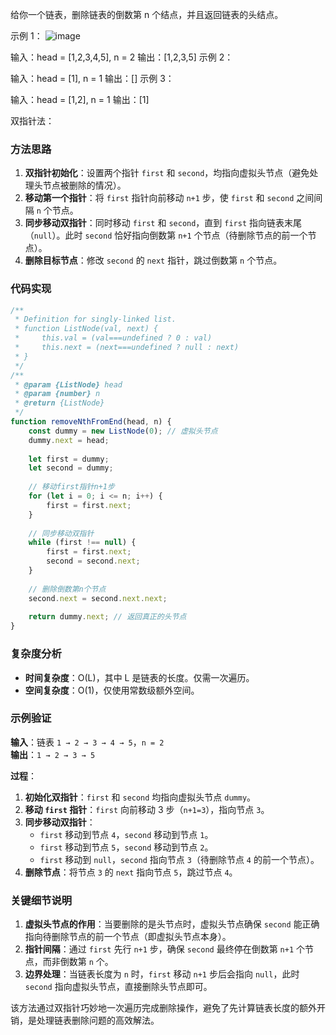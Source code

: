 给你一个链表，删除链表的倒数第 n 个结点，并且返回链表的头结点。

 

示例 1：
![image](@site/static/img/remove_ex1.jpg)

输入：head = [1,2,3,4,5], n = 2
输出：[1,2,3,5]
示例 2：

输入：head = [1], n = 1
输出：[]
示例 3：

输入：head = [1,2], n = 1
输出：[1]


双指针法：
### **方法思路**
1. **双指针初始化**：设置两个指针 `first` 和 `second`，均指向虚拟头节点（避免处理头节点被删除的情况）。  
2. **移动第一个指针**：将 `first` 指针向前移动 `n+1` 步，使 `first` 和 `second` 之间间隔 `n` 个节点。  
3. **同步移动双指针**：同时移动 `first` 和 `second`，直到 `first` 指向链表末尾（`null`）。此时 `second` 恰好指向倒数第 `n+1` 个节点（待删除节点的前一个节点）。  
4. **删除目标节点**：修改 `second` 的 `next` 指针，跳过倒数第 `n` 个节点。  


### **代码实现**
```javascript
/**
 * Definition for singly-linked list.
 * function ListNode(val, next) {
 *     this.val = (val===undefined ? 0 : val)
 *     this.next = (next===undefined ? null : next)
 * }
 */
/**
 * @param {ListNode} head
 * @param {number} n
 * @return {ListNode}
 */
function removeNthFromEnd(head, n) {
    const dummy = new ListNode(0); // 虚拟头节点
    dummy.next = head;
    
    let first = dummy;
    let second = dummy;
    
    // 移动first指针n+1步
    for (let i = 0; i <= n; i++) {
        first = first.next;
    }
    
    // 同步移动双指针
    while (first !== null) {
        first = first.next;
        second = second.next;
    }
    
    // 删除倒数第n个节点
    second.next = second.next.next;
    
    return dummy.next; // 返回真正的头节点
}
```


### **复杂度分析**
- **时间复杂度**：O(L)，其中 L 是链表的长度。仅需一次遍历。  
- **空间复杂度**：O(1)，仅使用常数级额外空间。  


### **示例验证**
**输入**：链表 `1 → 2 → 3 → 4 → 5`，`n = 2`  
**输出**：`1 → 2 → 3 → 5`  

**过程**：  
1. **初始化双指针**：`first` 和 `second` 均指向虚拟头节点 `dummy`。  
2. **移动 `first` 指针**：`first` 向前移动 3 步（`n+1=3`），指向节点 `3`。  
3. **同步移动双指针**：  
   - `first` 移动到节点 `4`，`second` 移动到节点 `1`。  
   - `first` 移动到节点 `5`，`second` 移动到节点 `2`。  
   - `first` 移动到 `null`，`second` 指向节点 `3`（待删除节点 `4` 的前一个节点）。  
4. **删除节点**：将节点 `3` 的 `next` 指向节点 `5`，跳过节点 `4`。  


### **关键细节说明**
1. **虚拟头节点的作用**：当要删除的是头节点时，虚拟头节点确保 `second` 能正确指向待删除节点的前一个节点（即虚拟头节点本身）。  
2. **指针间隔**：通过 `first` 先行 `n+1` 步，确保 `second` 最终停在倒数第 `n+1` 个节点，而非倒数第 `n` 个。  
3. **边界处理**：当链表长度为 `n` 时，`first` 移动 `n+1` 步后会指向 `null`，此时 `second` 指向虚拟头节点，直接删除头节点即可。  

该方法通过双指针巧妙地一次遍历完成删除操作，避免了先计算链表长度的额外开销，是处理链表删除问题的高效解法。
